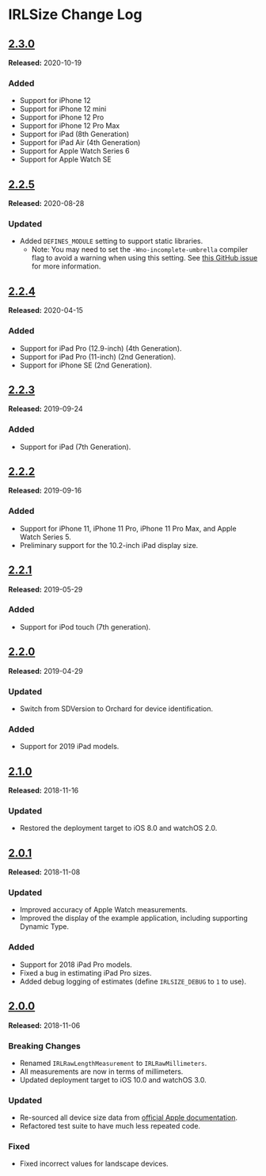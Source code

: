 # IRLSize Change Log

## [2.3.0](https://github.com/detroit-labs/IRLSize/releases/tag/2.3.0)
**Released:** 2020-10-19

### Added
- Support for iPhone 12
- Support for iPhone 12 mini
- Support for iPhone 12 Pro
- Support for iPhone 12 Pro Max
- Support for iPad (8th Generation)
- Support for iPad Air (4th Generation)
- Support for Apple Watch Series 6
- Support for Apple Watch SE

## [2.2.5](https://github.com/detroit-labs/IRLSize/releases/tag/2.2.5)
**Released:** 2020-08-28

### Updated
- Added `DEFINES_MODULE` setting to support static libraries.
  - Note: You may need to set the `-Wno-incomplete-umbrella` compiler flag to
    avoid a warning when using this setting. See
    [this GitHub issue](https://github.com/CocoaPods/CocoaPods/issues/7729)
    for more information.

## [2.2.4](https://github.com/detroit-labs/IRLSize/releases/tag/2.2.4)
**Released:** 2020-04-15

### Added
- Support for iPad Pro (12.9-inch) (4th Generation).
- Support for iPad Pro (11-inch) (2nd Generation).
- Support for iPhone SE (2nd Generation).

## [2.2.3](https://github.com/detroit-labs/IRLSize/releases/tag/2.2.3)
**Released:** 2019-09-24

### Added
- Support for iPad (7th Generation).

## [2.2.2](https://github.com/detroit-labs/IRLSize/releases/tag/2.2.2)
**Released:** 2019-09-16

### Added
- Support for iPhone 11, iPhone 11 Pro, iPhone 11 Pro Max, and Apple Watch
  Series 5.
- Preliminary support for the 10.2-inch iPad display size.

## [2.2.1](https://github.com/detroit-labs/IRLSize/releases/tag/2.2.1)
**Released:** 2019-05-29

### Added
- Support for iPod touch (7th generation).

## [2.2.0](https://github.com/detroit-labs/IRLSize/releases/tag/2.2.0)
**Released:** 2019-04-29

### Updated
- Switch from SDVersion to Orchard for device identification.

### Added
- Support for 2019 iPad models.

## [2.1.0](https://github.com/detroit-labs/IRLSize/releases/tag/2.1.0)
**Released:** 2018-11-16

### Updated
- Restored the deployment target to iOS 8.0 and watchOS 2.0.

## [2.0.1](https://github.com/detroit-labs/IRLSize/releases/tag/2.0.1)
**Released:** 2018-11-08

### Updated
- Improved accuracy of Apple Watch measurements.
- Improved the display of the example application, including supporting Dynamic 
  Type.

### Added
- Support for 2018 iPad Pro models.
- Fixed a bug in estimating iPad Pro sizes.
- Added debug logging of estimates (define `IRLSIZE_DEBUG` to `1` to use).

## [2.0.0](https://github.com/detroit-labs/IRLSize/releases/tag/2.0.0)
**Released:** 2018-11-06

### Breaking Changes
- Renamed `IRLRawLengthMeasurement` to `IRLRawMillimeters`.
- All measurements are now in terms of millimeters.
- Updated deployment target to iOS 10.0 and watchOS 3.0.

### Updated
- Re-sourced all device size data from
  [official Apple documentation](https://developer.apple.com/accessories).
- Refactored test suite to have much less repeated code.

### Fixed
- Fixed incorrect values for landscape devices.

